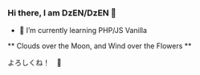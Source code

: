 ### Hi there, I am DzEN/DzEN 👋

- 🌱 I’m currently learning PHP/JS Vanilla

** Clouds over the Moon, and Wind over the Flowers **

よろしくね！　🙏

<!--
**denzveloper/denzveloper** is a ✨ _special_ ✨ repository because its `README.md` (this file) appears on your GitHub profile.

Here are some ideas to get you started:
- 👯 I’m looking to collaborate on ...
- 🤔 I’m looking for help with ...
- 💬 Ask me about ...
- 📫 How to reach me: ...
- 😄 Pronouns: ...
- ⚡ Fun fact: ...
-->
